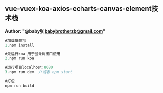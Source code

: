 

## vue-vuex-koa-axios-echarts-canvas-element技术栈

  **Author: "@baby张 <babybrotherzb@gmail.com>"**

```java
#加载依赖包
1.npm install

#先运行koa 用于登录调接口使用
2.npm run koa

#运行项目localhost:8080
3.npm run dev  //或者 npm start

#打包
npm run build
```
